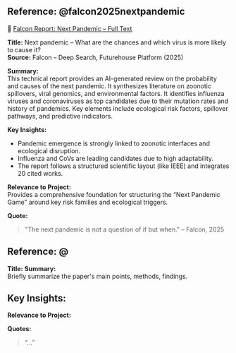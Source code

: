 ## Reference: @falcon2025nextpandemic
📄 [Falcon Report: Next Pandemic – Full Text](./falcon_next_pandemic_report.md)

**Title:** Next pandemic – What are the chances and which virus is more likely to cause it?  
**Source:** Falcon – Deep Search, Futurehouse Platform (2025)

**Summary:**  
This technical report provides an AI-generated review on the probability and causes of the next pandemic. It synthesizes literature on zoonotic spillovers, viral genomics, and environmental factors. It identifies influenza viruses and coronaviruses as top candidates due to their mutation rates and history of pandemics. Key elements include ecological risk factors, spillover pathways, and predictive indicators.

**Key Insights:**  
- Pandemic emergence is strongly linked to zoonotic interfaces and ecological disruption.
- Influenza and CoVs are leading candidates due to high adaptability.
- The report follows a structured scientific layout (like IEEE) and integrates 20 cited works.

**Relevance to Project:**  
Provides a comprehensive foundation for structuring the “Next Pandemic Game” around key risk families and ecological triggers.

**Quote:**  
> "The next pandemic is not a question of if but when." – Falcon, 2025



## Reference: @

**Title:** 
**Summary:**  
Briefly summarize the paper's main points, methods, findings.

**Key Insights:**  
- 

**Relevance to Project:**  


**Quotes:**  
> “...”
